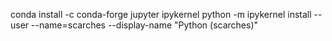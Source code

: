 

conda install -c conda-forge jupyter ipykernel
python -m ipykernel install --user --name=scarches --display-name "Python (scarches)"